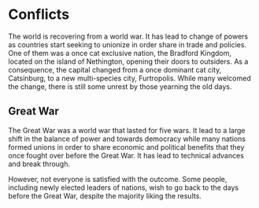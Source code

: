 # Conflicts

The world is recovering from a world war. It has lead to change of powers as countries start seeking to unionize in order share in trade and policies. One of them was a once cat exclusive nation, the Bradford Kingdom, located on the island of Nethington, opening their doors to outsiders. As a consequence, the capital changed from a once dominant cat city, Catsinburg, to a new multi-species city, Furtropolis. While many welcomed the change, there is still some unrest by those yearning the old days.

## Great War

The Great War was a world war that lasted for five wars. It lead to a large shift in the balance of power and towards democracy while many nations formed unions in order to share economic and political benefits that they once fought over before the Great War. It has lead to technical advances and break through.

However, not everyone is satisfied with the outcome. Some people, including newly elected leaders of nations, wish to go back to the days before the Great War, despite the majority liking the results.
